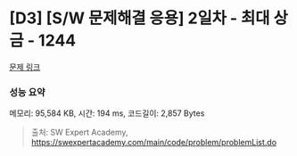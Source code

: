 # [D3] [S/W 문제해결 응용] 2일차 - 최대 상금 - 1244 

[문제 링크](https://swexpertacademy.com/main/code/problem/problemDetail.do?contestProbId=AV15Khn6AN0CFAYD) 

### 성능 요약

메모리: 95,584 KB, 시간: 194 ms, 코드길이: 2,857 Bytes



> 출처: SW Expert Academy, https://swexpertacademy.com/main/code/problem/problemList.do
